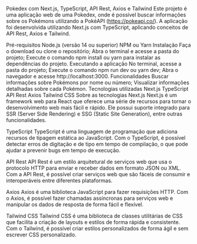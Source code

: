 Pokedex com Next.js, TypeScript, API Rest, Axios e Tailwind
Este projeto é uma aplicação web de uma Pokedex, onde é possível buscar informações sobre os Pokémons utilizando a PokéAPI (https://pokeapi.co/). A aplicação foi desenvolvida utilizando Next.js com TypeScript, aplicando conceitos de API Rest, Axios e Tailwind.

Pré-requisitos
Node.js (versão 14 ou superior)
NPM ou Yarn
Instalação
Faça o download ou clone o repositório;
Abra o terminal e acesse a pasta do projeto;
Execute o comando npm install ou yarn para instalar as dependências do projeto.
Executando a aplicação
No terminal, acesse a pasta do projeto;
Execute o comando npm run dev ou yarn dev;
Abra o navegador e acesse http://localhost:3000.
Funcionalidades
Buscar informações sobre Pokémons por nome ou número;
Visualizar informações detalhadas sobre cada Pokémon.
Tecnologias utilizadas
Next.js
TypeScript
API Rest
Axios
Tailwind CSS
Sobre as tecnologias
Next.js
Next.js é um framework web para React que oferece uma série de recursos para tornar o desenvolvimento web mais fácil e rápido. Ele possui suporte integrado para SSR (Server Side Rendering) e SSG (Static Site Generation), entre outras funcionalidades.

TypeScript
TypeScript é uma linguagem de programação que adiciona recursos de tipagem estática ao JavaScript. Com o TypeScript, é possível detectar erros de digitação e de tipo em tempo de compilação, o que pode ajudar a prevenir bugs em tempo de execução.

API Rest
API Rest é um estilo arquitetural de serviços web que usa o protocolo HTTP para enviar e receber dados em formato JSON ou XML. Com a API Rest, é possível criar serviços web que são fáceis de consumir e interoperáveis entre diferentes plataformas.

Axios
Axios é uma biblioteca JavaScript para fazer requisições HTTP. Com o Axios, é possível fazer chamadas assíncronas para serviços web e manipular os dados de resposta de forma fácil e flexível.

Tailwind CSS
Tailwind CSS é uma biblioteca de classes utilitárias de CSS que facilita a criação de layouts e estilos de forma rápida e consistente. Com o Tailwind, é possível criar estilos personalizados de forma ágil e sem escrever CSS personalizado.
